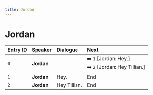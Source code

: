 ```yaml
---
title: Jordan
---
```


# Jordan


| Entry ID | Speaker | Dialogue | Next |
| :------- | :------ | :------- | :------------ |
| `0` | **Jordan** |  | ➡️ `1` \[Jordan: Hey\.\]<br>➡️ `2` \[Jordan: Hey Tillian\.\] |
| `1` | **Jordan** | Hey\. | End |
| `2` | **Jordan** | Hey Tillian\. | End |
